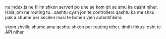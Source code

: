 ne index.js ne fillim shkon serveri po une se kom qit se smu ka dasht niher. Hala jom ne routing tu..
qashtu qysh jon te controllers qashtu ka me shku pak a shume per secilen masi te bohen vjen autentifikimi.

skom zhvillu shume ama qeshtu shkon per routing niher.
dmth fokusi osht te API niher.
